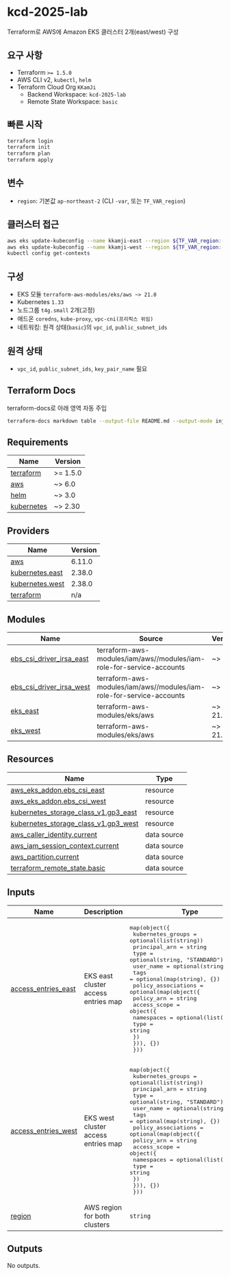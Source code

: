 # kcd-2025-lab

Terraform로 AWS에 Amazon EKS 클러스터 2개(east/west) 구성

## 요구 사항

- Terraform `>= 1.5.0`
- AWS CLI v2, `kubectl`, `helm`
- Terraform Cloud Org `KKamJi`
  - Backend Workspace: `kcd-2025-lab`
  - Remote State Workspace: `basic`

## 빠른 시작

```bash
terraform login
terraform init
terraform plan
terraform apply
```

## 변수

- `region`: 기본값 `ap-northeast-2` (CLI `-var`, 또는 `TF_VAR_region`)

## 클러스터 접근

```bash
aws eks update-kubeconfig --name kkamji-east --region ${TF_VAR_region:-ap-northeast-2}
aws eks update-kubeconfig --name kkamji-west --region ${TF_VAR_region:-ap-northeast-2}
kubectl config get-contexts
```

## 구성

- EKS 모듈 `terraform-aws-modules/eks/aws ~> 21.0`
- Kubernetes `1.33`
- 노드그룹 `t4g.small` 2개(고정)
- 애드온 `coredns`, `kube-proxy`, `vpc-cni(프리픽스 위임)`
- 네트워킹: 원격 상태(`basic`)의 `vpc_id`, `public_subnet_ids`

## 원격 상태

- `vpc_id`, `public_subnet_ids`, `key_pair_name` 필요

## Terraform Docs

terraform-docs로 아래 영역 자동 주입

```bash
terraform-docs markdown table --output-file README.md --output-mode inject .
```

<!-- BEGIN_TF_DOCS -->
## Requirements

| Name | Version |
|------|---------|
| <a name="requirement_terraform"></a> [terraform](#requirement\_terraform) | >= 1.5.0 |
| <a name="requirement_aws"></a> [aws](#requirement\_aws) | ~> 6.0 |
| <a name="requirement_helm"></a> [helm](#requirement\_helm) | ~> 3.0 |
| <a name="requirement_kubernetes"></a> [kubernetes](#requirement\_kubernetes) | ~> 2.30 |

## Providers

| Name | Version |
|------|---------|
| <a name="provider_aws"></a> [aws](#provider\_aws) | 6.11.0 |
| <a name="provider_kubernetes.east"></a> [kubernetes.east](#provider\_kubernetes.east) | 2.38.0 |
| <a name="provider_kubernetes.west"></a> [kubernetes.west](#provider\_kubernetes.west) | 2.38.0 |
| <a name="provider_terraform"></a> [terraform](#provider\_terraform) | n/a |

## Modules

| Name | Source | Version |
|------|--------|---------|
| <a name="module_ebs_csi_driver_irsa_east"></a> [ebs\_csi\_driver\_irsa\_east](#module\_ebs\_csi\_driver\_irsa\_east) | terraform-aws-modules/iam/aws//modules/iam-role-for-service-accounts | ~> 6.0 |
| <a name="module_ebs_csi_driver_irsa_west"></a> [ebs\_csi\_driver\_irsa\_west](#module\_ebs\_csi\_driver\_irsa\_west) | terraform-aws-modules/iam/aws//modules/iam-role-for-service-accounts | ~> 6.0 |
| <a name="module_eks_east"></a> [eks\_east](#module\_eks\_east) | terraform-aws-modules/eks/aws | ~> 21.0 |
| <a name="module_eks_west"></a> [eks\_west](#module\_eks\_west) | terraform-aws-modules/eks/aws | ~> 21.0 |

## Resources

| Name | Type |
|------|------|
| [aws_eks_addon.ebs_csi_east](https://registry.terraform.io/providers/hashicorp/aws/latest/docs/resources/eks_addon) | resource |
| [aws_eks_addon.ebs_csi_west](https://registry.terraform.io/providers/hashicorp/aws/latest/docs/resources/eks_addon) | resource |
| [kubernetes_storage_class_v1.gp3_east](https://registry.terraform.io/providers/hashicorp/kubernetes/latest/docs/resources/storage_class_v1) | resource |
| [kubernetes_storage_class_v1.gp3_west](https://registry.terraform.io/providers/hashicorp/kubernetes/latest/docs/resources/storage_class_v1) | resource |
| [aws_caller_identity.current](https://registry.terraform.io/providers/hashicorp/aws/latest/docs/data-sources/caller_identity) | data source |
| [aws_iam_session_context.current](https://registry.terraform.io/providers/hashicorp/aws/latest/docs/data-sources/iam_session_context) | data source |
| [aws_partition.current](https://registry.terraform.io/providers/hashicorp/aws/latest/docs/data-sources/partition) | data source |
| [terraform_remote_state.basic](https://registry.terraform.io/providers/hashicorp/terraform/latest/docs/data-sources/remote_state) | data source |

## Inputs

| Name | Description | Type | Default | Required |
|------|-------------|------|---------|:--------:|
| <a name="input_access_entries_east"></a> [access\_entries\_east](#input\_access\_entries\_east) | EKS east cluster access entries map | <pre>map(object({<br/>    kubernetes_groups = optional(list(string))<br/>    principal_arn     = string<br/>    type              = optional(string, "STANDARD")<br/>    user_name         = optional(string)<br/>    tags              = optional(map(string), {})<br/>    policy_associations = optional(map(object({<br/>      policy_arn = string<br/>      access_scope = object({<br/>        namespaces = optional(list(string))<br/>        type       = string<br/>      })<br/>    })), {})<br/>  }))</pre> | `{}` | no |
| <a name="input_access_entries_west"></a> [access\_entries\_west](#input\_access\_entries\_west) | EKS west cluster access entries map | <pre>map(object({<br/>    kubernetes_groups = optional(list(string))<br/>    principal_arn     = string<br/>    type              = optional(string, "STANDARD")<br/>    user_name         = optional(string)<br/>    tags              = optional(map(string), {})<br/>    policy_associations = optional(map(object({<br/>      policy_arn = string<br/>      access_scope = object({<br/>        namespaces = optional(list(string))<br/>        type       = string<br/>      })<br/>    })), {})<br/>  }))</pre> | `{}` | no |
| <a name="input_region"></a> [region](#input\_region) | AWS region for both clusters | `string` | `"ap-northeast-2"` | no |

## Outputs

No outputs.
<!-- END_TF_DOCS -->
